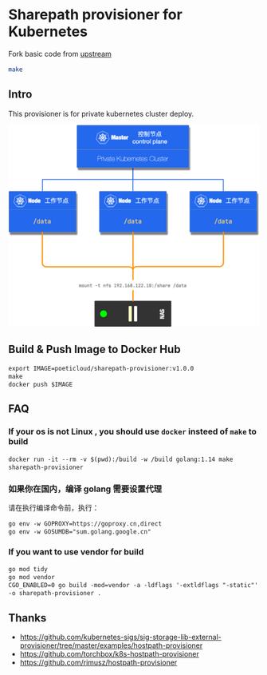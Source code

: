 # Sharepath provisioner for Kubernetes

Fork basic code from [upstream](https://github.com/kubernetes-sigs/sig-storage-lib-external-provisioner/tree/master/examples/sharepath-provisioner)

```bash
make
```

## Intro

This provisioner is for private kubernetes cluster deploy.

![](./design/sharepath-deploy.png)

## Build & Push Image to Docker Hub

```shell
export IMAGE=poeticloud/sharepath-provisioner:v1.0.0
make
docker push $IMAGE
```

## FAQ

### If your os is not Linux , you should use `docker` insteed of `make` to build

```shell
docker run -it --rm -v $(pwd):/build -w /build golang:1.14 make sharepath-provisioner
```

### 如果你在国内，编译 golang 需要设置代理

请在执行编译命令前，执行：

```shell
go env -w GOPROXY=https://goproxy.cn,direct
go env -w GOSUMDB="sum.golang.google.cn"
```

### If you want to use vendor for build

```shell
go mod tidy
go mod vendor
CGO_ENABLED=0 go build -mod=vendor -a -ldflags '-extldflags "-static"' -o sharepath-provisioner .
```

## Thanks

- https://github.com/kubernetes-sigs/sig-storage-lib-external-provisioner/tree/master/examples/hostpath-provisioner
- https://github.com/torchbox/k8s-hostpath-provisioner
- https://github.com/rimusz/hostpath-provisioner
